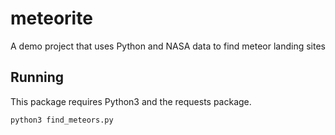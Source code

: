 # meteorite
A demo project that uses Python and NASA data to find meteor landing sites



## Running 

This package requires Python3 and the requests package. 

`python3 find_meteors.py`

